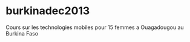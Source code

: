 burkinadec2013
==============

Cours sur les technologies mobiles pour 15 femmes a Ouagadougou au Burkina Faso
